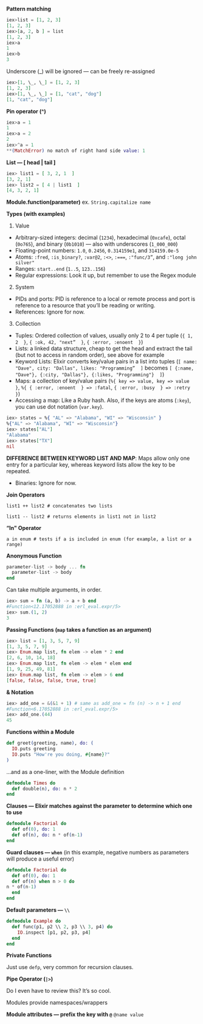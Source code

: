**Pattern matching**
```elixir
iex>list = [1, 2, 3]
[1, 2, 3]
iex>[a, 2, b ] = list
[1, 2, 3]
iex>a
1
iex>b
3
```

Underscore (\_) will be ignored — can be freely re-assigned
```elixir
iex>[1, \_, \_] = [1, 2, 3]
[1, 2, 3]
iex>[1, \_, \_] = [1, "cat", "dog"]
[1, "cat", "dog"]
```

**Pin operator (^)**
```elixir
iex>a = 1
1
iex>a = 2
2
iex>^a = 1
**(MatchError) no match of right hand side value: 1
```

**List — [ head | tail  ]**
```elixir
iex> list1 = [ 3, 2, 1  ]
[3, 2, 1]
iex> list2 = [ 4 | list1  ]
[4, 3, 2, 1]
```

**Module.function(parameter)**
ex. `String.capitalize name`

**Types (with examples)**

1. Value
  * Arbitrary-sized integers: decimal (`1234`), hexadecimal (`0xcafe`), octal (`0o765`), and binary (`0b1010`) — also with underscores (`1_000_000`)
  * Floating-point numbers: `1.0`, `0.2456`, `0.314159e1`, and `314159.0e-5`
  * Atoms: `:fred`, `:is_binary?`, `:var@2`, `:<>`, `:===`, `:"func/3”`, and `:"long john silver"`
  * Ranges: `start..end` (`1..5`, `123..156`)
  * Regular expressions: Look it up, but remember to use the Regex module

2. System
  * PIDs and ports: PID is reference to a local or remote process and port is reference to a resource that you’ll be reading or writing.
  * References: Ignore for now.

3. Collection
  * Tuples: Ordered collection of values, usually only 2 to 4 per tuple (`{ 1, 2  }`, `{ :ok, 42, "next”  }`, `{ :error, :enoent  }`)
  * Lists: a linked data structure, cheap to get the head and extract the tail (but not to access in random order), see above for example
  * Keyword Lists: Elixir converts key/value pairs in a list into tuples (`[ name: "Dave", city: "Dallas", likes: "Programming”  ]` becomes `[ {:name, "Dave"}, {:city, "Dallas"}, {:likes, "Programming"}  ]`)
  * Maps: a collection of key/value pairs (`%{ key => value, key => value  }`, `%{ { :error, :enoent  } => :fatal`, `{ :error, :busy  } => :retry  }`)
  * Accessing a map: Like a Ruby hash. Also, if the keys are atoms (`:key`), you can use dot notation (`var.key`).

```elixir
iex> states = %{ "AL" => "Alabama", "WI" => "Wisconsin" }
%{"AL" => "Alabama", "WI" => "Wisconsin"}
iex> states["AL"]
"Alabama"
iex> states["TX"]
nil
```

**DIFFERENCE BETWEEN KEYWORD LIST AND MAP**: Maps allow only one entry for a particular key, whereas keyword lists allow the key to be repeated.
* Binaries: Ignore for now.

**Join Operators**

`list1 ++ list2 # concatenates two lists`

`list1 -- list2 # returns elements in list1 not in list2`

**“In" Operator**

`a in enum # tests if a is included in enum (for example, a list or a range)`

**Anonymous Function**

```elixir
parameter-list -> body ... fn
  parameter-list -> body
end
```

Can take multiple arguments, in order.

```elixir
iex> sum = fn (a, b) -> a + b end
#Function<12.17052888 in :erl_eval.expr/5>
iex> sum.(1, 2)
3
```

**Passing Functions (`map` takes a function as an argument)**

```elixir
iex> list = [1, 3, 5, 7, 9]
[1, 3, 5, 7, 9]
iex> Enum.map list, fn elem -> elem * 2 end
[2, 6, 10, 14, 18]
iex> Enum.map list, fn elem -> elem * elem end
[1, 9, 25, 49, 81]
iex> Enum.map list, fn elem -> elem > 6 end
[false, false, false, true, true]
```

**& Notation**

```elixir
iex> add_one = &(&1 + 1) # same as add_one = fn (n) -> n + 1 end
#Function<6.17052888 in :erl_eval.expr/5>
iex> add_one.(44)
45
```

**Functions within a Module**

```elixir
def greet(greeting, name), do: (
  IO.puts greeting
  IO.puts "How're you doing, #{name}?"
)
```

…and as a one-liner, with the Module definition

```elixir
defmodule Times do
  def double(n), do: n * 2
end
```

**Clauses — Elixir matches against the parameter to determine which one to use**

```elixir
defmodule Factorial do
  def of(0), do: 1
  def of(n), do: n * of(n-1)
end
```

**Guard clauses — `when`**
(in this example, negative numbers as parameters will produce a useful error)

```elixir
defmodule Factorial do
  def of(0), do: 1
  def of(n) when n > 0 do
n * of(n-1)
  end
end
```

**Default parameters — `\\`**

```elixir
defmodule Example do
  def func(p1, p2 \\ 2, p3 \\ 3, p4) do
    IO.inspect [p1, p2, p3, p4]
  end
end
```

**Private Functions**

Just use `defp`, very common for recursion clauses.

**Pipe Operator (`|>`)**

Do I even have to review this? It’s so cool.

Modules provide namespaces/wrappers

**Module attributes — prefix the key with `@`**
`@name value`
